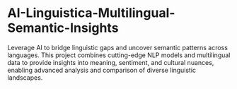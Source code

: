 # AI-Linguistica-Multilingual-Semantic-Insights
Leverage AI to bridge linguistic gaps and uncover semantic patterns across languages. This project combines cutting-edge NLP models and multilingual data to provide insights into meaning, sentiment, and cultural nuances, enabling advanced analysis and comparison of diverse linguistic landscapes.
